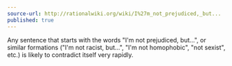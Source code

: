 ```yaml
---
source-url: http://rationalwiki.org/wiki/I%27m_not_prejudiced,_but...
published: true
---
```


<p>Any sentence that starts with the words "I'm not prejudiced, but...", or similar formations ("I'm not racist, but...", "I'm not homophobic", "not sexist", etc.) is likely to contradict itself very rapidly.</p>


